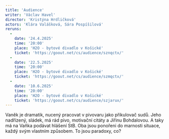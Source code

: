 ```yaml
---
title: 'Audience'
writer: 'Václav Havel'
director: 'Kristýna Hrdličková'
actors: 'Klára Valášková, Sára Pospíšilová'
reruns:
  -
    date: '24.4.2025'
    time: '20:00'
    place: 'H2O - bytové divadlo v Košické'
    ticket: 'https://goout.net/cs/audience/sznqctx/'
  -  
    date: '22.5.2025'
    time: '20:00'
    place: 'H2O - bytové divadlo v Košické'
    ticket: 'https://goout.net/cs/audience/szmqctx/'
  - 
    date: '10.6.2025'
    time: '20:00'
    place: 'H2O - bytové divadlo v Košické'
    ticket: 'https://goout.net/cs/audience/szjarux/'  
---
```

Vaněk je dramatik, nucený pracovat v pivovaru jako přikulovač sudů. Jeho nadřízený, sládek, má rád pivo, motivační citáty a Jiřinu Bohdalovou. A taky má na Vaňka podávat hlášení StB. Oba jsou ponořeni do marnosti situace, každý svým vlastním způsobem. To jsou paradoxy, co?
